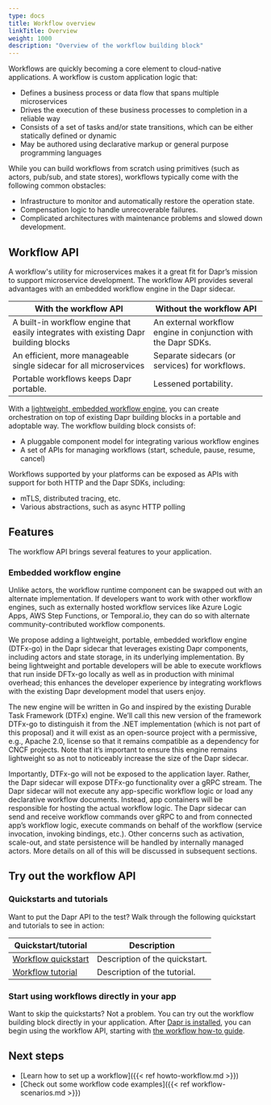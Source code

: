 ```yaml
---
type: docs
title: Workflow overview
linkTitle: Overview
weight: 1000
description: "Overview of the workflow building block"
---
```


Workflows are quickly becoming a core element to cloud-native applications. A workflow is custom application logic that:

- Defines a business process or data flow that spans multiple microservices
- Drives the execution of these business processes to completion in a reliable way
- Consists of a set of tasks and/or state transitions, which can be either statically defined or dynamic
- May be authored using declarative markup or general purpose programming languages

While you can build workflows from scratch using primitives (such as actors, pub/sub, and state stores), workflows typically come with the following common obstacles:

- Infrastructure to monitor and automatically restore the operation state.
- Compensation logic to handle unrecoverable failures.
- Complicated architectures with maintenance problems and slowed down development.

<!-- 
Include a diagram or image, if possible. 
-->

## Workflow API

A workflow's utility for microservices makes it a great fit for Dapr’s mission to support microservice development. The workflow API provides several advantages with an embedded workflow engine in the Dapr sidecar.  

| With the workflow API | Without the workflow API |
| --------------------- | ------------------------ |
| A built-in workflow engine that easily integrates with existing Dapr building blocks | An external workflow engine in conjunction with the Dapr SDKs. |
| An efficient, more manageable single sidecar for all microservices | Separate sidecars (or services) for workflows. |
| Portable workflows keeps Dapr portable. | Lessened portability. |

With a [lightweight, embedded workflow engine](#embedded-workflow-engine), you can create orchestration on top of existing Dapr building blocks in a portable and adoptable way. The workflow building block consists of:

- A pluggable component model for integrating various workflow engines
- A set of APIs for managing workflows (start, schedule, pause, resume, cancel)

Workflows supported by your platforms can be exposed as APIs with support for both HTTP and the Dapr SDKs, including:

- mTLS, distributed tracing, etc. 
- Various abstractions, such as async HTTP polling

<!-- 
Include a diagram or image, if possible. 
-->

## Features

The workflow API brings several features to your application.

### Embedded workflow engine

<!-- todo -->

Unlike actors, the workflow runtime component can be swapped out with an alternate implementation. If developers want to work with other workflow engines, such as externally hosted workflow services like Azure Logic Apps, AWS Step Functions, or Temporal.io, they can do so with alternate community-contributed workflow components.

We propose adding a lightweight, portable, embedded workflow engine (DTFx-go) in the Dapr sidecar that leverages existing Dapr components, including actors and state storage, in its underlying implementation. By being lightweight and portable developers will be able to execute workflows that run inside DFTx-go locally as well as in production with minimal overhead; this enhances the developer experience by integrating workflows with the existing Dapr development model that users enjoy.

The new engine will be written in Go and inspired by the existing Durable Task Framework (DTFx) engine. We’ll call this new version of the framework DTFx-go to distinguish it from the .NET implementation (which is not part of this proposal) and it will exist as an open-source project with a permissive, e.g., Apache 2.0, license so that it remains compatible as a dependency for CNCF projects. Note that it’s important to ensure this engine remains lightweight so as not to noticeably increase the size of the Dapr sidecar.

Importantly, DTFx-go will not be exposed to the application layer. Rather, the Dapr sidecar will expose DTFx-go functionality over a gRPC stream. The Dapr sidecar will not execute any app-specific workflow logic or load any declarative workflow documents. Instead, app containers will be responsible for hosting the actual workflow logic. The Dapr sidecar can send and receive workflow commands over gRPC to and from connected app’s workflow logic, execute commands on behalf of the workflow (service invocation, invoking bindings, etc.). Other concerns such as activation, scale-out, and state persistence will be handled by internally managed actors. More details on all of this will be discussed in subsequent sections.

## Try out the workflow API

<!-- 
If applicable, include a section with links to the related quickstart, how-to guides, or tutorials. --> 

### Quickstarts and tutorials

Want to put the Dapr <topic> API to the test? Walk through the following quickstart and tutorials to see <topic> in action:

| Quickstart/tutorial | Description |
| ------------------- | ----------- |
| [Workflow quickstart](link) | Description of the quickstart. |
| [Workflow tutorial](link) | Description of the tutorial. |

### Start using workflows directly in your app

Want to skip the quickstarts? Not a problem. You can try out the workflow building block directly in your application. After [Dapr is installed](link), you can begin using the workflow API, starting with [the workflow how-to guide](link).

## Next steps

- [Learn how to set up a workflow]({{< ref howto-workflow.md >}})
- [Check out some workflow code examples]({{< ref workflow-scenarios.md >}})